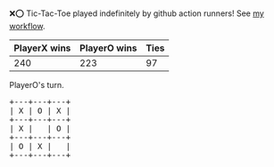 :x::o: Tic-Tac-Toe played indefinitely by github action runners! See [my workflow](.github/workflows/play.yaml).

|PlayerX wins|PlayerO wins|Ties|
|-|-|-|
|240|223|97|

PlayerO's turn.

<pre>
+---+---+---+
| X | O | X |
+---+---+---+
| X |   | O |
+---+---+---+
| O | X |   |
+---+---+---+
</pre>